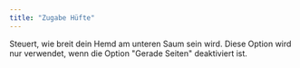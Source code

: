 ```yaml
---
title: "Zugabe Hüfte"
---
```


Steuert, wie breit dein Hemd am unteren Saum sein wird. Diese Option wird nur verwendet, wenn die Option "Gerade Seiten" deaktiviert ist.

